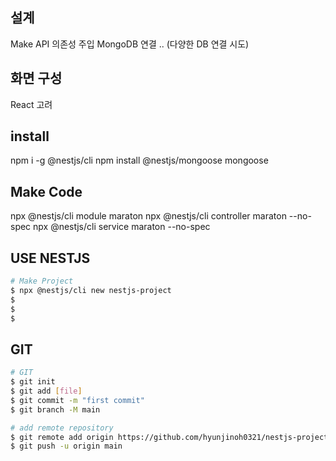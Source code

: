 ## 설계 
Make API
의존성 주입
MongoDB 연결 .. (다양한 DB 연결 시도)

## 화면 구성
React 고려

## install 
npm i -g @nestjs/cli
npm install @nestjs/mongoose mongoose

## Make Code
npx @nestjs/cli module maraton
npx @nestjs/cli controller maraton --no-spec
npx @nestjs/cli service maraton --no-spec

## USE NESTJS 

```bash
# Make Project
$ npx @nestjs/cli new nestjs-project
$
$
$

```

## GIT

```bash
# GIT 
$ git init 
$ git add [file]
$ git commit -m "first commit"
$ git branch -M main

# add remote repository
$ git remote add origin https://github.com/hyunjinoh0321/nestjs-project.git
$ git push -u origin main 
```
